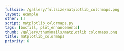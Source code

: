 ```yaml
---
fullsize: /gallery/fullsize/matplotlib_colormaps.png
layout: example
other: []
script: matplotlib_colormaps.py
tags: [boxfill, plot_enhancements]
thumb: /gallery/thumbnails/matplotlib_colormaps.png
title: matplotlib_colormaps
priority: 6
---
```

